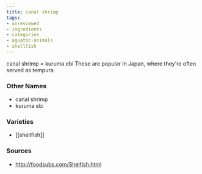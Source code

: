 ```yaml
---
title: canal shrimp
tags:
- unreviewed
- ingredients
- categories
- aquatic-animals
- shellfish
---
```

canal shrimp = kuruma ebi These are popular in Japan, where they're often served as tempura.

### Other Names

* canal shrimp
* kuruma ebi

### Varieties

* [[shellfish]]

### Sources
* http://foodsubs.com/Shelfish.html
